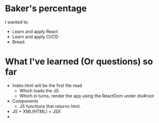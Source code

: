 # Baker's percentage

I wanted to:
- Learn and apply React
- Learn and apply CI/CD
- Bread.

# What I've learned (Or questions) so far

- Index.html will be the first file read
    - Which loads the JS
    - Which in turns, render the app using the ReactDom under div#root
- Components
    - JS functions that returns html.
- JS + XML(HTML) = JSX
- 
